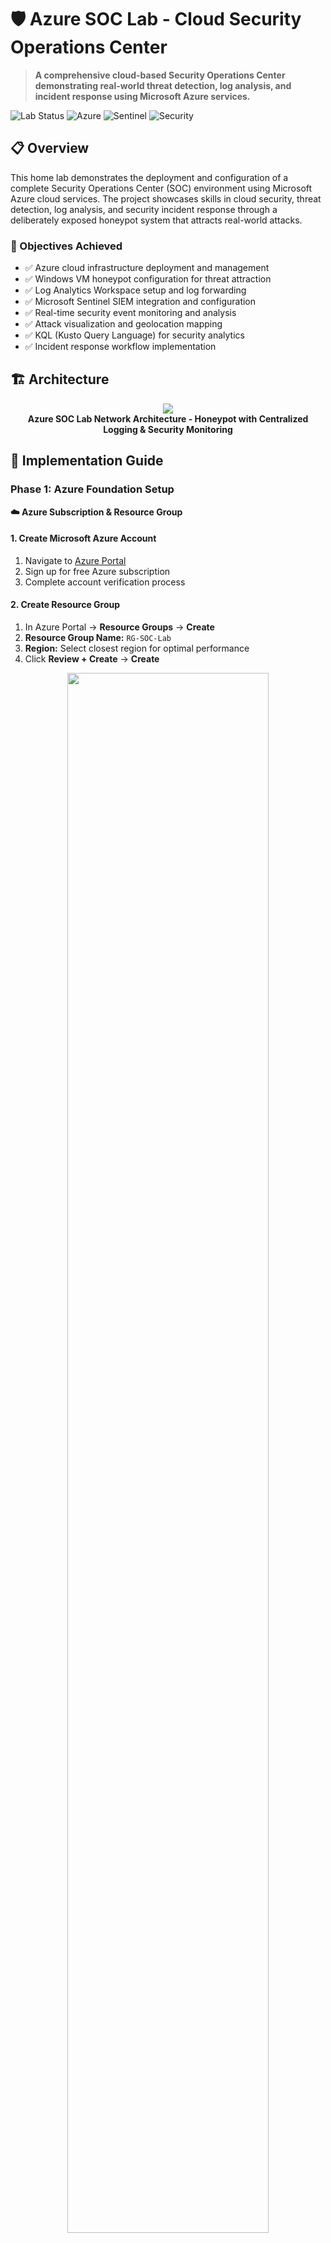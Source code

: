 # 🛡️ Azure SOC Lab - Cloud Security Operations Center

> **A comprehensive cloud-based Security Operations Center demonstrating real-world threat detection, log analysis, and incident response using Microsoft Azure services.**

![Lab Status](https://img.shields.io/badge/Lab%20Status-Active-brightgreen)
![Azure](https://img.shields.io/badge/Microsoft-Azure-0078d4)
![Sentinel](https://img.shields.io/badge/Microsoft-Sentinel-198754)
![Security](https://img.shields.io/badge/Security-SOC-d63384)

## 📋 Overview

This home lab demonstrates the deployment and configuration of a complete Security Operations Center (SOC) environment using Microsoft Azure cloud services. The project showcases skills in cloud security, threat detection, log analysis, and security incident response through a deliberately exposed honeypot system that attracts real-world attacks.

### 🎯 Objectives Achieved
- ✅ Azure cloud infrastructure deployment and management
- ✅ Windows VM honeypot configuration for threat attraction
- ✅ Log Analytics Workspace setup and log forwarding
- ✅ Microsoft Sentinel SIEM integration and configuration
- ✅ Real-time security event monitoring and analysis
- ✅ Attack visualization and geolocation mapping
- ✅ KQL (Kusto Query Language) for security analytics
- ✅ Incident response workflow implementation

## 🏗️ Architecture

<p align="center">
<img src="https://i.imgur.com/dqCBk4H.png" />
<br />
<strong>Azure SOC Lab Network Architecture - Honeypot with Centralized Logging & Security Monitoring</strong>
</p>

## 📖 Implementation Guide

### Phase 1: Azure Foundation Setup

**☁️ Azure Subscription & Resource Group**

#### 1. **Create Microsoft Azure Account**
1. Navigate to [Azure Portal](https://portal.azure.com)
2. Sign up for free Azure subscription
3. Complete account verification process


#### 2. **Create Resource Group**
1. In Azure Portal → **Resource Groups** → **Create**
2. **Resource Group Name:** `RG-SOC-Lab`
3. **Region:** Select closest region for optimal performance
4. Click **Review + Create** → **Create**

<p align="center">
<img src="https://i.imgur.com/ZKHQTmc.png" height="80%" width="80%"/>
<br />
<strong>Resource Group Creation - Organizing Cloud Resources</strong>
</p>

> 💡 **Best Practice:** Resource Groups act as logical containers for Azure resources, enabling organized management and cost tracking.

### Phase 2: Network Infrastructure

**🌐 Virtual Network Configuration**

#### 1. **Create Virtual Network**
1. Navigate to **Virtual Networks** → **Create**
2. **Resource Group:** `RG-SOC-Lab`
3. **Name:** `VNet-SOC-Lab`
4. **Region:** Same as Resource Group
5. **Address Space:** `10.0.0.0/16` (default)
6. **Subnet:** `default (10.0.0.0/24)`
7. **Security:** Default settings
8. Click **Review + Create** → **Create**

<p align="center">
  <table>
    <tr>
      <td><img src="https://i.imgur.com/ZOEKTIl.png" width="400" height="300"/></td>
      <td><img src="https://i.imgur.com/nOo0mip.png" width="400" height="300"/></td>
    </tr>
  </table>
</p>
<p align="center">
  <strong>Virtual Network Configuration</strong>
</p>





### Phase 3: Honeypot VM Deployment

**🍯 Windows VM Honeypot Setup**

#### 1. **Create Virtual Machine**

**Basic Configuration:**
1. Azure Portal → **Virtual Machines** → **Create** → **Azure virtual machine**
2. **Resource Group:** `RG-SOC-Lab`
3. **Virtual machine name:** `PROD-WEB-01` *(appears as production web server)*
4. **Region:** Same as previous resources
5. **Image:** `Windows 11 Pro`
6. **Size:** `Standard_B2s (2 vcpus, 4 GiB memory)` *(cost-effective for lab)*

<p align="center">
<img src="[INSERT_SCREENSHOT_VM_BASICS]" height="80%" width="80%"/>
<br />
   
<strong>VM Basic Configuration - Honeypot Disguised as Production Server</strong>
</p>

**Administrator Account:**
- **Username:** `sysadmin` *(attractive target for attackers)*
- **Password:** `1Password!` *(intentionally weak for honeypot)*
- ✅ **Confirm licensing requirements**

**📸 Screenshots Needed:**
- `screenshots/03-vm-basic-config.png`
- `screenshots/04-vm-admin-account.png`

#### 2. **Disk Configuration**
1. **Disk Type:** `Standard SSD` (sufficient for lab purposes)
2. Keep default settings for cost optimization
3. Click **Next: Networking**

#### 3. **Network Configuration**
1. **Virtual network:** `VNet-SOC-Lab`
2. **Subnet:** `default (10.0.0.0/24)`
3. **Public IP:** Create new
4. **NIC network security group:** `Basic`
5. **Public inbound ports:** `Allow selected ports`
6. **Select inbound ports:** `RDP (3389)`
7. ✅ **Delete public IP and NIC when VM is deleted**

<p align="center">
<img src="[INSERT_SCREENSHOT_VM_NETWORKING]" height="80%" width="80%"/>
<br />
<strong>VM Network Configuration - Exposing RDP to Internet</strong>
</p>

> ⚠️ **Security Note:** We're intentionally exposing RDP to the internet for honeypot purposes. Never do this in production!

#### 4. **Management & Monitoring**
1. **Boot diagnostics:** `Disable` *(reduces costs)*
2. **Enable OS guest diagnostics:** `Disable` *(we'll use custom logging)*
3. Keep other default settings
4. Click **Next: Advanced** → **Next: Tags** → **Next: Review + create**

#### 5. **Deploy VM**
1. Review all configurations
2. Click **Create**
3. Wait for deployment completion (5-10 minutes)

<p align="center">
<img src="[INSERT_SCREENSHOT_VM_DEPLOYMENT]" height="80%" width="80%"/>
<br />
<strong>VM Deployment in Progress</strong>
</p>

**📸 Screenshot Needed:** Successful VM deployment confirmation

### Phase 4: Honeypot Configuration

**🔓 Making the VM Vulnerable**

#### 1. **Connect to VM**
1. Navigate to your VM → **Connect** → **RDP**
2. Download RDP file and connect
3. Login with credentials: `sysadmin` / `1Password!`

<p align="center">
<img src="[INSERT_SCREENSHOT_RDP_CONNECTION]" height="80%" width="80%"/>
<br />
<strong>Initial RDP Connection to Honeypot VM</strong>
</p>

#### 2. **Disable Windows Firewall**
**⚠️ CRITICAL:** This makes the VM extremely vulnerable - only do this in isolated lab environments!

1. Open **Windows Security** → **Firewall & network protection**
2. **Domain network:** Turn off Windows Defender Firewall
3. **Private network:** Turn off Windows Defender Firewall  
4. **Public network:** Turn off Windows Defender Firewall
5. Confirm all three profiles show "Off"

<p align="center">
<img src="[INSERT_SCREENSHOT_FIREWALL_OFF]" height="80%" width="80%"/>
<br />
<strong>Windows Firewall Disabled - VM Now Vulnerable</strong>
</p>

**Alternative PowerShell Method:**
```powershell
# Run as Administrator
Set-NetFirewallProfile -Profile Domain,Public,Private -Enabled False
```

#### 3. **Create Network Security Group (NSG)**
**Purpose:** Cloud-level firewall that we'll configure to allow all traffic

1. Azure Portal → **Network security groups** → **Create**
2. **Resource group:** `RG-SOC-Lab`
3. **Name:** `NSG-SOC-Honeypot`
4. **Region:** Same as other resources
5. Click **Review + create** → **Create**

<p align="center">
<img src="[INSERT_SCREENSHOT_NSG_CREATION]" height="80%" width="80%"/>
<br />
<strong>Network Security Group Creation</strong>
</p>

#### 4. **Configure NSG Rules (Wide Open)**
1. Go to created NSG → **Inbound security rules**
2. **Add** new rule:
   - **Source:** `Any`
   - **Source port ranges:** `*`
   - **Destination:** `Any`
   - **Destination port ranges:** `*`
   - **Protocol:** `Any`
   - **Action:** `Allow`
   - **Priority:** `100`
   - **Name:** `ALLOW-ALL-INBOUND`
3. **Add** the rule

<p align="center">
<img src="[INSERT_SCREENSHOT_NSG_RULES]" height="80%" width="80%"/>
<br />
<strong>NSG Rule Configuration - Allowing All Traffic</strong>
</p>

#### 5. **Associate NSG with VM**
1. NSG → **Network interfaces** → **Associate**
2. Select your VM's network interface
3. Click **OK**

**Verification:**
- VM should now be accessible from internet on all ports
- Windows firewall disabled
- NSG allowing all traffic

**📸 Screenshots Needed:**
- `screenshots/08-firewall-disabled.png`
- `screenshots/09-nsg-rules-configured.png`
- `screenshots/10-nsg-associated.png`

### Phase 5: Log Analytics Workspace

**📊 Centralized Logging Infrastructure**

#### 1. **Create Log Analytics Workspace**
1. Azure Portal → **Log Analytics workspaces** → **Create**
2. **Resource group:** `RG-SOC-Lab`
3. **Name:** `LAW-SOC-Lab`
4. **Region:** Same as other resources
5. **Pricing tier:** `Pay-as-you-go` (free tier available)
6. Click **Review + Create** → **Create**

<p align="center">
<img src="[INSERT_SCREENSHOT_LAW_CREATION]" height="80%" width="80%"/>
<br />
<strong>Log Analytics Workspace Configuration</strong>
</p>

#### 2. **Configure Data Collection**
1. Navigate to Log Analytics Workspace → **Agents management**
2. Note the **Workspace ID** and **Primary Key** (needed for VM agent)
3. **Virtual machines** → Connect your honeypot VM
4. Click **Connect** to install monitoring agent

<p align="center">
<img src="[INSERT_SCREENSHOT_LAW_AGENT]" height="80%" width="80%"/>
<br />
<strong>Installing Log Analytics Agent on Honeypot VM</strong>
</p>

#### 3. **Enable Security Events Collection**
1. Log Analytics Workspace → **Data sources** → **Windows Event logs**
2. Add **Security** event log
3. Select **All Events** for comprehensive logging
4. **Save** configuration

**📸 Screenshots Needed:**
- `screenshots/11-law-creation.png`
- `screenshots/12-law-agent-installation.png`
- `screenshots/13-security-events-config.png`

### Phase 6: Microsoft Sentinel Integration

**🛡️ SIEM Configuration & Threat Detection**

#### 1. **Add Microsoft Sentinel**
1. Azure Portal → **Microsoft Sentinel** → **Create**
2. **Select workspace:** `LAW-SOC-Lab`
3. Click **Add Microsoft Sentinel**
4. Wait for Sentinel to be added to workspace

<p align="center">
<img src="[INSERT_SCREENSHOT_SENTINEL_SETUP]" height="80%" width="80%"/>
<br />
<strong>Microsoft Sentinel Added to Log Analytics Workspace</strong>
</p>

#### 2. **Configure Data Connectors**
1. Sentinel → **Data connectors**
2. **Security Events via Legacy Agent** → **Open connector page**
3. **Configuration:** Select **All Events**
4. **Apply Changes**

<p align="center">
<img src="[INSERT_SCREENSHOT_SENTINEL_CONNECTORS]" height="80%" width="80%"/>
<br />
<strong>Security Events Data Connector Configuration</strong>
</p>

#### 3. **Verify Data Flow**
1. Sentinel → **Logs**
2. Run basic KQL query to test:
```kql
SecurityEvent
| where TimeGenerated > ago(24h)
| take 10
```

**📸 Screenshots Needed:**
- `screenshots/14-sentinel-creation.png`
- `screenshots/15-data-connectors.png`
- `screenshots/16-initial-kql-query.png`

## 🎯 Expected Results & Analysis

### **Real-World Attack Detection**

After deployment, the honeypot will begin attracting real attacks within hours:

**Common Attack Patterns:**
- **RDP Brute Force:** Failed login attempts from global IP addresses
- **Port Scanning:** Automated discovery attempts
- **Credential Stuffing:** Dictionary-based password attacks
- **Geographic Distribution:** Attacks from multiple countries

### **KQL Queries for Analysis**

**Failed RDP Login Attempts:**
```kql
SecurityEvent
| where EventID == 4625
| where TimeGenerated > ago(24h)
| summarize FailureCount = count() by IpAddress, Account
| sort by FailureCount desc
```

**Geographic Attack Mapping:**
```kql
SecurityEvent
| where EventID == 4625
| where TimeGenerated > ago(24h)
| extend GeoInfo = geo_info_from_ip_address(IpAddress)
| project TimeGenerated, IpAddress, Account, GeoInfo.country, GeoInfo.state, GeoInfo.city
```

**📸 Future Screenshots Needed:**
- `screenshots/17-attack-detection-dashboard.png`
- `screenshots/18-failed-login-analysis.png`
- `screenshots/19-geographic-attack-map.png`
- `screenshots/20-kql-query-results.png`

## 📊 Lab Capabilities

### 🔐 Security Monitoring
- Real-time failed login detection
- Geographic attack source mapping
- Automated threat intelligence correlation
- Custom alert rule configuration
- Incident response workflow automation

### 📈 Analytics & Reporting
- KQL-based security event analysis
- Attack pattern identification
- Threat actor profiling
- Security metrics dashboards
- Executive-level reporting

### 🔧 Cloud Security Tools
- Microsoft Sentinel SIEM
- Log Analytics Workspace
- Azure Security Center integration
- Threat intelligence feeds
- Automated response playbooks

## 🧪 Common Issues & Solutions

**🔍 Troubleshooting Guide**

| Issue | Symptom | Solution |
|-------|---------|----------|
| **No Log Data** | Empty query results | Verify Log Analytics agent installation |
| **Agent Not Installing** | Connection failures | Check NSG allows port 443 outbound |
| **Sentinel Errors** | Data connector issues | Verify workspace permissions |
| **VM Not Accessible** | RDP connection fails | Check public IP and NSG rules |
| **No Attack Data** | No failed logins | Wait 24-48 hours for discovery |

<!--
## 📁 Repository Structure

```
📦 Azure-SOC-Lab/
├── 📂 screenshots/
│   ├── 01-azure-account-creation.png
│   ├── 02-resource-group-creation.png
│   ├── 03-vm-basic-config.png
│   ├── 04-vm-admin-account.png
│   ├── 05-vm-networking.png
│   ├── 06-vm-deployment.png
│   ├── 07-rdp-connection.png
│   ├── 08-firewall-disabled.png
│   ├── 09-nsg-rules-configured.png
│   ├── 10-nsg-associated.png
│   ├── 11-law-creation.png
│   ├── 12-law-agent-installation.png
│   ├── 13-security-events-config.png
│   ├── 14-sentinel-creation.png
│   ├── 15-data-connectors.png
│   ├── 16-initial-kql-query.png
│   ├── 17-attack-detection-dashboard.png
│   ├── 18-failed-login-analysis.png
│   ├── 19-geographic-attack-map.png
│   └── 20-kql-query-results.png
├── 📂 kql-queries/
│   ├── failed-login-analysis.kql
│   ├── geographic-mapping.kql
│   └── attack-pattern-detection.kql
├── 📂 documentation/
│   ├── network-diagram.svg
│   └── architecture-overview.md
├── README.md
└── LICENSE
```
-->
## 🎓 Skills Demonstrated

**Cloud Security:**
- Microsoft Azure platform administration
- Security Operations Center (SOC) design and implementation
- SIEM configuration and management
- Log aggregation and analysis
- Threat detection and incident response

**Security Analytics:**
- KQL (Kusto Query Language) development
- Security event correlation and analysis
- Attack pattern recognition
- Threat intelligence integration
- Security metrics and reporting

**Cloud Infrastructure:**
- Azure resource management and organization
- Virtual networking and security groups
- Virtual machine deployment and configuration
- Identity and access management
- Cost optimization and resource monitoring

**Incident Response:**
- Real-time threat detection
- Security event investigation
- Attack attribution and profiling
- Forensic analysis techniques
- Documentation and reporting

## 🚀 Future Enhancements

- [ ] Advanced KQL queries for sophisticated threat hunting
- [ ] Custom Sentinel analytics rules and playbooks
- [ ] Integration with threat intelligence feeds
- [ ] Automated incident response workflows
- [ ] PowerBI dashboard for executive reporting
- [ ] Multi-VM honeypot network expansion
- [ ] Advanced persistent threat (APT) simulation
- [ ] Integration with other Azure security services

## 📞 Connect

[![LinkedIn](https://img.shields.io/badge/LinkedIn-View%20Profile-0077B5?style=flat-square&logo=linkedin&logoColor=white)](https://www.linkedin.com/in/emsly-s-482794196)  
📧 [slycyber7@gmail.com](mailto:slycyber7@gmail.com)  
<!--🌐 [slycyber.com](https://slycyber.com) -->

---
<p align="center">
  ⭐️ If this lab helped or inspired you, consider giving it a star.
</p>

> This SOC lab environment demonstrates enterprise-level security monitoring capabilities and can be extended for advanced threat hunting, incident response training, and security analyst skill development.
